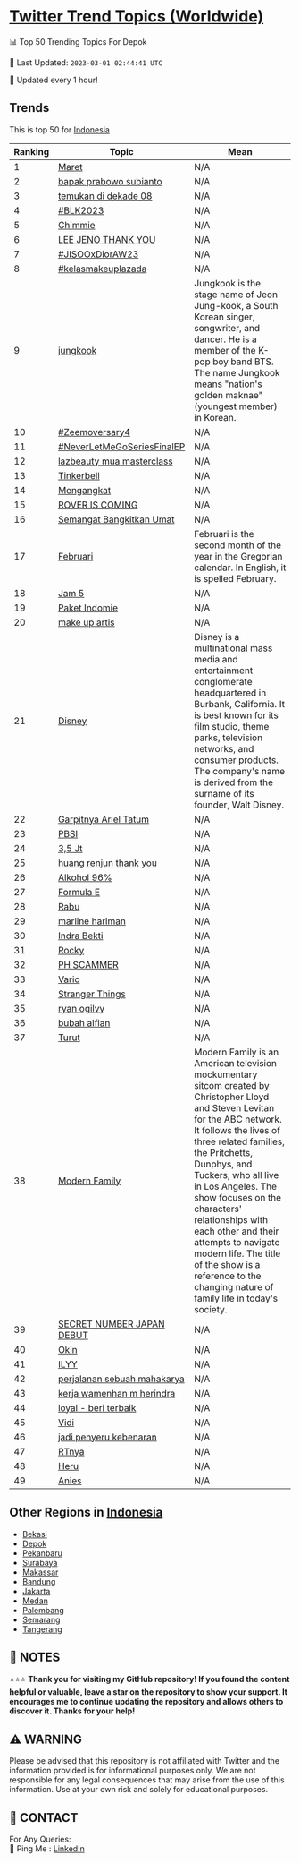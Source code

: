[Twitter Trend Topics (Worldwide)](https://github.com/ErcinDedeoglu/Twitter-Trend-Topics)
==========


📊 Top 50 Trending Topics For Depok

📆 Last Updated: `2023-03-01 02:44:41 UTC`

🔧 Updated every 1 hour!


## Trends

This is top 50 for [Indonesia](</Indonesia>)

| Ranking | Topic | Mean |
| ------- | ------------ | ------------ |
| 1 | [Maret](http://twitter.com/search?q=Maret) | N/A |
| 2 | [bapak prabowo subianto](http://twitter.com/search?q=bapak+prabowo+subianto) | N/A |
| 3 | [temukan di dekade 08](http://twitter.com/search?q=temukan+di+dekade+08) | N/A |
| 4 | [#BLK2023](http://twitter.com/search?q=%23BLK2023) | N/A |
| 5 | [Chimmie](http://twitter.com/search?q=Chimmie) | N/A |
| 6 | [LEE JENO THANK YOU](http://twitter.com/search?q=LEE+JENO+THANK+YOU) | N/A |
| 7 | [#JISOOxDiorAW23](http://twitter.com/search?q=%23JISOOxDiorAW23) | N/A |
| 8 | [#kelasmakeuplazada](http://twitter.com/search?q=%23kelasmakeuplazada) | N/A |
| 9 | [jungkook](http://twitter.com/search?q=jungkook) | Jungkook is the stage name of Jeon Jung-kook, a South Korean singer, songwriter, and dancer. He is a member of the K-pop boy band BTS. The name Jungkook means "nation's golden maknae" (youngest member) in Korean. |
| 10 | [#Zeemoversary4](http://twitter.com/search?q=%23Zeemoversary4) | N/A |
| 11 | [#NeverLetMeGoSeriesFinalEP](http://twitter.com/search?q=%23NeverLetMeGoSeriesFinalEP) | N/A |
| 12 | [lazbeauty mua masterclass](http://twitter.com/search?q=lazbeauty+mua+masterclass) | N/A |
| 13 | [Tinkerbell](http://twitter.com/search?q=Tinkerbell) | N/A |
| 14 | [Mengangkat](http://twitter.com/search?q=Mengangkat) | N/A |
| 15 | [ROVER IS COMING](http://twitter.com/search?q=ROVER+IS+COMING) | N/A |
| 16 | [Semangat Bangkitkan Umat](http://twitter.com/search?q=Semangat+Bangkitkan+Umat) | N/A |
| 17 | [Februari](http://twitter.com/search?q=Februari) | Februari is the second month of the year in the Gregorian calendar. In English, it is spelled February. |
| 18 | [Jam 5](http://twitter.com/search?q=Jam+5) | N/A |
| 19 | [Paket Indomie](http://twitter.com/search?q=Paket+Indomie) | N/A |
| 20 | [make up artis](http://twitter.com/search?q=make+up+artis) | N/A |
| 21 | [Disney](http://twitter.com/search?q=Disney) | Disney is a multinational mass media and entertainment conglomerate headquartered in Burbank, California. It is best known for its film studio, theme parks, television networks, and consumer products. The company's name is derived from the surname of its founder, Walt Disney. |
| 22 | [Garpitnya Ariel Tatum](http://twitter.com/search?q=Garpitnya+Ariel+Tatum) | N/A |
| 23 | [PBSI](http://twitter.com/search?q=PBSI) | N/A |
| 24 | [3,5 Jt](http://twitter.com/search?q=3%2c5+Jt) | N/A |
| 25 | [huang renjun thank you](http://twitter.com/search?q=huang+renjun+thank+you) | N/A |
| 26 | [Alkohol 96%](http://twitter.com/search?q=Alkohol+96%25) | N/A |
| 27 | [Formula E](http://twitter.com/search?q=Formula+E) | N/A |
| 28 | [Rabu](http://twitter.com/search?q=Rabu) | N/A |
| 29 | [marline hariman](http://twitter.com/search?q=marline+hariman) | N/A |
| 30 | [Indra Bekti](http://twitter.com/search?q=Indra+Bekti) | N/A |
| 31 | [Rocky](http://twitter.com/search?q=Rocky) | N/A |
| 32 | [PH SCAMMER](http://twitter.com/search?q=PH+SCAMMER) | N/A |
| 33 | [Vario](http://twitter.com/search?q=Vario) | N/A |
| 34 | [Stranger Things](http://twitter.com/search?q=Stranger+Things) | N/A |
| 35 | [ryan ogilvy](http://twitter.com/search?q=ryan+ogilvy) | N/A |
| 36 | [bubah alfian](http://twitter.com/search?q=bubah+alfian) | N/A |
| 37 | [Turut](http://twitter.com/search?q=Turut) | N/A |
| 38 | [Modern Family](http://twitter.com/search?q=Modern+Family) | Modern Family is an American television mockumentary sitcom created by Christopher Lloyd and Steven Levitan for the ABC network. It follows the lives of three related families, the Pritchetts, Dunphys, and Tuckers, who all live in Los Angeles. The show focuses on the characters' relationships with each other and their attempts to navigate modern life. The title of the show is a reference to the changing nature of family life in today's society. |
| 39 | [SECRET NUMBER JAPAN DEBUT](http://twitter.com/search?q=SECRET+NUMBER+JAPAN+DEBUT) | N/A |
| 40 | [Okin](http://twitter.com/search?q=Okin) | N/A |
| 41 | [ILYY](http://twitter.com/search?q=ILYY) | N/A |
| 42 | [perjalanan sebuah mahakarya](http://twitter.com/search?q=perjalanan+sebuah+mahakarya) | N/A |
| 43 | [kerja wamenhan m herindra](http://twitter.com/search?q=kerja+wamenhan+m+herindra) | N/A |
| 44 | [loyal - beri terbaik](http://twitter.com/search?q=loyal+-+beri+terbaik) | N/A |
| 45 | [Vidi](http://twitter.com/search?q=Vidi) | N/A |
| 46 | [jadi penyeru kebenaran](http://twitter.com/search?q=jadi+penyeru+kebenaran) | N/A |
| 47 | [RTnya](http://twitter.com/search?q=RTnya) | N/A |
| 48 | [Heru](http://twitter.com/search?q=Heru) | N/A |
| 49 | [Anies](http://twitter.com/search?q=Anies) | N/A |



## Other Regions in [Indonesia](</Indonesia>)

* [Bekasi](</Indonesia/Bekasi.md>)
* [Depok](</Indonesia/Depok.md>)
* [Pekanbaru](</Indonesia/Pekanbaru.md>)
* [Surabaya](</Indonesia/Surabaya.md>)
* [Makassar](</Indonesia/Makassar.md>)
* [Bandung](</Indonesia/Bandung.md>)
* [Jakarta](</Indonesia/Jakarta.md>)
* [Medan](</Indonesia/Medan.md>)
* [Palembang](</Indonesia/Palembang.md>)
* [Semarang](</Indonesia/Semarang.md>)
* [Tangerang](</Indonesia/Tangerang.md>)



## 📝 NOTES

⭐⭐⭐ **Thank you for visiting my GitHub repository! If you found the content helpful or valuable, leave a star on the repository to show your support. It encourages me to continue updating the repository and allows others to discover it. Thanks for your help!**


## ⚠️ WARNING

Please be advised that this repository is not affiliated with Twitter and the information provided is for informational purposes only. We are not responsible for any legal consequences that may arise from the use of this information. Use at your own risk and solely for educational purposes.


## 📨 CONTACT

 For Any Queries:  
            🏓 Ping Me : [LinkedIn](https://www.linkedin.com/in/ercindedeoglu/)
